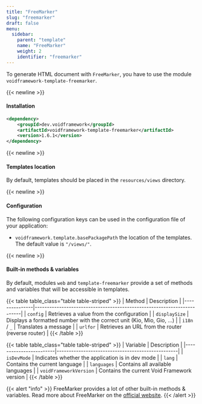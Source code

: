 ```yaml
---
title: "FreeMarker"
slug: "freemarker"
draft: false
menu:
  sidebar:
    parent: "template"
    name: "FreeMarker"
    weight: 2
    identifier: "freemarker"
---
```


To generate HTML document with `FreeMarker`, you have to use the module `voidframework-template-freemarker`.


{{< newline >}}
#### Installation
```xml
<dependency>
    <groupId>dev.voidframework</groupId>
    <artifactId>voidframework-template-freemarker</artifactId>
    <version>1.6.1</version>
</dependency>
```


{{< newline >}}
#### Templates location

By default, templates should be placed in the `resources/views` directory.



{{< newline >}}
#### Configuration

The following configuration keys can be used in the configuration file of your application:

* `voidframework.template.basePackagePath` the location of the templates. The default value is `"/views/"`.



{{< newline >}}
#### Built-in methods & variables

By default, modules `web` and `template-freemarker` provide a set of methods and variables that will be accessible in templates.

{{< table table_class="table table-striped" >}}
| Method        | Description                                                            |
|---------------|------------------------------------------------------------------------|
| `config`      | Retrieves a value from the configuration                               |
| `displaySize` | Displays a formatted number with the correct unit (Kio, Mio, Gio, ...) |
| `i18n` / `_`  | Translates a message                                                   |
| `urlfor`      | Retrieves an URL from the router (reverse router)                      |
{{< /table >}}

{{< table table_class="table table-striped" >}}
| Variable               | Description                                      |
|------------------------|--------------------------------------------------|
| `isDevMode`            | Indicates whether the application is in dev mode |
| `lang`                 | Contains the current language                    |
| `languages`            | Contains all available languages                 |
| `voidFrameworkVersion` | Contains the current Void Framework version      |
{{< /table >}}


{{< alert "info" >}}
FreeMarker provides a lot of other built-in methods & variables. Read more about FreeMarker
on the <a href="https://freemarker.apache.org/docs/ref_builtins.html">official website</a>.
{{< /alert >}}
